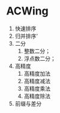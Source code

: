 # ACWing



1. 快速排序
2. 归并排序‘
3. 二分
    1. 整数二分；
    2. 浮点数二分；
4. 高精度
    1. 高精度加法
    2. 高精度减法
    3. 高精度乘法
    4. 高精度除法
5. 前缀与差分